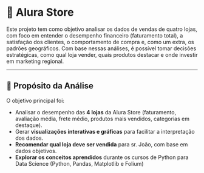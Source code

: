 # 🛒 Alura Store

Este projeto tem como objetivo analisar os dados de vendas de quatro lojas, com foco em entender o desempenho financeiro (faturamento total), a satisfação dos clientes, o comportamento de compra e, como um extra, os padrões geográficos. Com base nessas análises, é possível tomar decisões estratégicas, como qual loja vender, quais produtos destacar e onde investir em marketing regional.

---

## 🎯 Propósito da Análise

O objetivo principal foi:

- Analisar o desempenho das **4 lojas** da Alura Store (faturamento, avaliação média, frete médio, produtos mais vendidos, categorias em destaque).
- Gerar **visualizações interativas e gráficas** para facilitar a interpretação dos dados.
- **Recomendar qual loja deve ser vendida** para sr. João, com base em dados objetivos.
- **Explorar os conceitos aprendidos** durante os cursos de Python para Data Science (Python, Pandas, Matplotlib e Folium)
